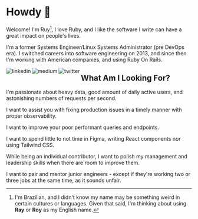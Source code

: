 # Howdy 👋

Welcome! I'm Ruy[^1], I love Ruby, and I like the software I write can have a
great impact on people's lives.

I'm a former Systems Engineer/Linux Systems Administrator (pre DevOps era). I
switched careers into software engineering on 2013, and since then I'm working
with American companies, and using Ruby On Rails.

[<img align="left" alt="linkedin" src="https://img.shields.io/badge/linkedin-%231DA1F2.svg?&style=for-the-badge&logo=linkedin&logoColor=white&color=014182" />](https://www.linkedin.com/in/ruyrocha/)

[<img align="left" alt="medium" src="https://img.shields.io/badge/medium-%231DA1F2.svg?&style=for-the-badge&logo=medium&logoColor=white&color=aa6fff" />](https://ruyrocha.medium.com)

[<img align="left" alt="twitter" src="https://img.shields.io/badge/twitter-%231DA1F2.svg?&style=for-the-badge&logo=x&logoColor=white" />](https://twitter.com/ruyrocha)

## What Am I Looking For?

I'm passionate about heavy data, good amount of daily active users, and
astonishing numbers of requests per second.

I want to assist you with fixing production issues in a timely manner with
proper observability.

I want to improve your poor performant queries and endpoints.

I want to spend little to not time in Figma, writing React components nor using
Tailwind CSS.

While being an individual contributor, I want to polish my management and
leadership skills when there are room to improve them.

I want to pair and mentor junior engineers - except if they're working two or
three jobs at the same time, as it sounds unfair.

[^1]:
    I'm Brazilian, and I didn't know my name may be something weird in certain
    cultures or languages. Given that said, I'm thinking about using **Ray** or
    **Roy** as my English name.
